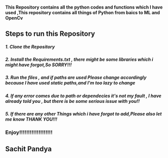 <h4>This Repository contains all the python codes and functions which I have used ,This repository contains all things of Python from baics to ML and OpenCv</h4>

<h2><b> Steps to run this Repository</b></h2>
<h5>1. Clone the Repository</h5>
<h5>2. Install the Requirements.txt , there might be some libraries which i might have forgot,So SORRY!!!</h5>
<h5>3. Run the files , and if paths are used Please change accordingly because I have used static paths,and I'm too lazy to change</h5>
<h5>4. If any error comes due to path or dependecies it's not my fault , I have already told you , but there is be some serious issue with you!! </h5>
<h5>5. If there are any other Things which i have forgot to add,Please also let me know
THANK YOU!!!</h5>


<h3><b>Enjoy!!!!!!!!!!!!!!!!!!!</b></h3>

<h2>Sachit Pandya</h2>